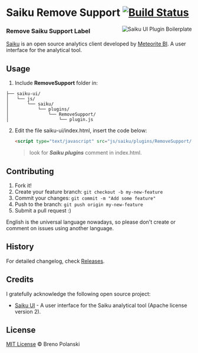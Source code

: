 # Saiku Remove Support [![Build Status](https://travis-ci.org/brenopolanski/saiku-remove-support.svg?branch=master)](https://travis-ci.org/brenopolanski/saiku-remove-support)

<img src="https://raw.githubusercontent.com/brenopolanski/saiku-remove-support/gh-assets/logo.png" alt="Saiku UI Plugin Boilerplate" align="right" />

### Remove Saiku Support Label

[Saiku](http://www.meteorite.bi/saiku) is an open source analytics client developed by [Meteorite BI](http://www.meteorite.bi/). A user interface for the analytical tool.

## Usage

1. Include **RemoveSupport** folder in:

	
  ```
  ├── saiku-ui/
  │   └── js/
  │       └── saiku/
  │           └── plugins/
  │               └── RemoveSupport/
  │                   └── plugin.js
  ```

2. Edit the file saiku-ui/index.html, insert the code below:

	```html
	<script type="text/javascript" src="js/saiku/plugins/RemoveSupport/plugin.js" defer></script>
	```
	> look for ***Saiku plugins*** comment in index.html.
	
## Contributing

1. Fork it!
2. Create your feature branch: `git checkout -b my-new-feature`
3. Commit your changes: `git commit -m "Add some feature"`
4. Push to the branch: `git push origin my-new-feature`
5. Submit a pull request  :)

English is the universal language nowadays, so please don't create or comment on issues using another language.
	
## History

For detailed changelog, check [Releases](https://github.com/brenopolanski/saiku-remove-support/releases).

## Credits

I gratefully acknowledge the following open source project:

* [Saiku UI](https://github.com/OSBI/saiku-ui) - A user interface for the Saiku analytical tool (Apache license version 2).

## License

[MIT License](https://brenopolanski.mit-license.org/) © Breno Polanski
